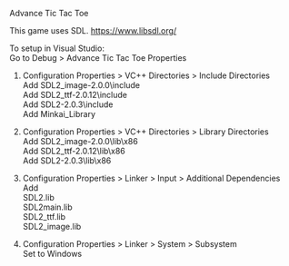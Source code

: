 Advance Tic Tac Toe

This game uses SDL. https://www.libsdl.org/<br>

To setup in Visual Studio:<br>
Go to Debug > Advance Tic Tac Toe Properties<br>
1) Configuration Properties > VC++ Directories > Include Directories<br>
Add SDL2_image-2.0.0\include<br>
Add SDL2_ttf-2.0.12\include<br>
Add SDL2-2.0.3\include<br>
Add Minkai_Library<br>

2) Configuration Properties > VC++ Directories > Library Directories<br>
Add SDL2_image-2.0.0\lib\x86<br>
Add SDL2_ttf-2.0.12\lib\x86<br>
Add SDL2-2.0.3\lib\x86<br>

3) Configuration Properties > Linker > Input > Additional Dependencies<br>
Add<br>
SDL2.lib<br>
SDL2main.lib<br>
SDL2_ttf.lib<br>
SDL2_image.lib<br>

4) Configuration Properties > Linker > System > Subsystem<br>
Set to Windows<br>

